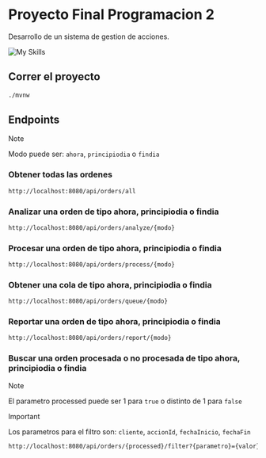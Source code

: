 # Proyecto Final Programacion 2

Desarrollo de un sistema de gestion de acciones.

![My Skills](https://skills.thijs.gg/icons?i=java,maven,react,docker,vscode)

## Correr el proyecto

```bash
./mvnw
```

## Endpoints
> [!NOTE]
> Modo puede ser: `ahora`, `principiodia` o `findia`

### Obtener todas las ordenes

```bash
http://localhost:8080/api/orders/all
```

### Analizar una orden de tipo ahora, principiodia o findia

```bash
http://localhost:8080/api/orders/analyze/{modo}
```

### Procesar una orden de tipo ahora, principiodia o findia

```bash
http://localhost:8080/api/orders/process/{modo}
```

### Obtener una cola de tipo ahora, principiodia o findia

```bash
http://localhost:8080/api/orders/queue/{modo}
```

### Reportar una orden de tipo ahora, principiodia o findia

```bash
http://localhost:8080/api/orders/report/{modo}
```

### Buscar una orden procesada o no procesada de tipo ahora, principiodia o findia

> [!NOTE]
> El parametro processed puede ser 1 para `true` o distinto de 1 para `false`

> [!IMPORTANT]
> Los parametros para el filtro son: `cliente`, `accionId`, `fechaInicio`, `fechaFin`

```bash
http://localhost:8080/api/orders/{processed}/filter?{parametro}={valor}
```